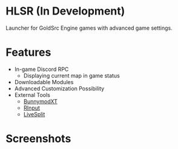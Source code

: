 # HLSR (In Development)
Launcher for GoldSrc Engine games with advanced game settings.
# Features
+ In-game Discord RPC
	 + Displaying current map in game status
+ Downloadable Modules
+ Advanced Customization Possibility
+ External Tools
	 - [BunnymodXT](https://github.com/YaLTeR/BunnymodXT)
	 - [RInput](https://fearless-assassins.com/files/file/1656-rinput/)
	 - [LiveSplit](https://livesplit.org/)
# Screenshots
